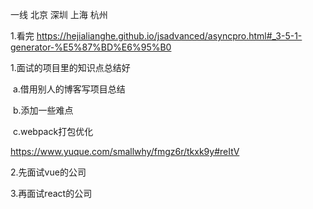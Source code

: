 一线 北京 深圳 上海 杭州

1.看完 https://hejialianghe.github.io/jsadvanced/asyncpro.html#_3-5-1-generator-%E5%87%BD%E6%95%B0

 1.面试的项目里的知识点总结好

​	a.借用别人的博客写项目总结

​	b.添加一些难点

​	c.webpack打包优化

https://www.yuque.com/smallwhy/fmgz6r/tkxk9y#reItV

2.先面试vue的公司

3.再面试react的公司